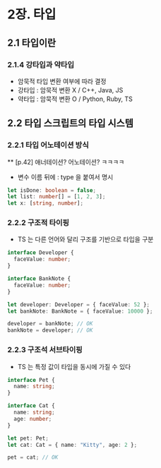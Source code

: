 # 2장. 타입

## 2.1 타입이란

### 2.1.4 강타입과 약타입

- 암묵적 타입 변환 여부에 따라 결정
- 강타입 : 암묵적 변환 X / C++, Java, JS
- 약타입 : 암묵적 변환 O / Python, Ruby, TS

## 2.2 타입 스크립트의 타입 시스템

### 2.2.1 타입 어노테이션 방식

\*\* [p.42] 애너테이션? 어노테이션? ㅋㅋㅋㅋ

- 변수 이름 뒤에 : type 을 붙여서 명시

```ts
let isDone: boolean = false;
let list: number[] = [1, 2, 3];
let x: [string, number];
```

### 2.2.2 구조적 타이핑

- TS 는 다른 언어와 달리 구조를 기반으로 타입을 구분

```ts
interface Developer {
  faceValue: number;
}

interface BankNote {
  faceValue: number;
}

let developer: Developer = { faceValue: 52 };
let bankNote: BankNote = { faceValue: 10000 };

developer = bankNote; // OK
bankNote = developer; // OK
```

### 2.2.3 구조석 서브타이핑

- TS 는 특정 값이 타입을 동시에 가질 수 있다

```ts
interface Pet {
  name: string;
}

interface Cat {
  name: string;
  age: number;
}

let pet: Pet;
let cat: Cat = { name: "Kitty", age: 2 };

pet = cat; // OK
```
